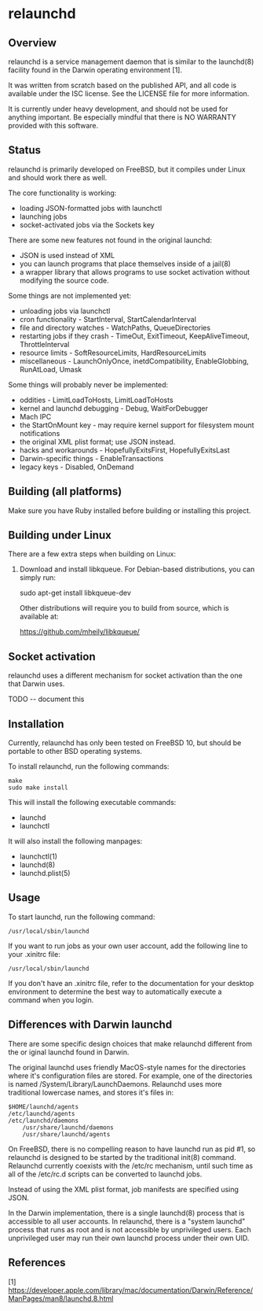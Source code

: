 # relaunchd

## Overview 

relaunchd is a service management daemon that is similar to the launchd(8) facility
found in the Darwin operating environment [1].

It was written from scratch based on the published API, and all code is available
under the ISC license. See the LICENSE file for more information.

It is currently under heavy development, and should not be used for anything important.
Be especially mindful that there is NO WARRANTY provided with this software.

## Status

relaunchd is primarily developed on FreeBSD, but it compiles under Linux and should work
there as well.

The core functionality is working:
* loading JSON-formatted jobs with launchctl
* launching jobs
* socket-activated jobs via the Sockets key

There are some new features not found in the original launchd:
* JSON is used instead of XML
* you can launch programs that place themselves inside of a jail(8)
* a wrapper library that allows programs to use socket activation
  without modifying the source code.
   
Some things are not implemented yet:
* unloading jobs via launchctl
* cron functionality - StartInterval, StartCalendarInterval
* file and directory watches - WatchPaths, QueueDirectories
* restarting jobs if they crash - TimeOut, ExitTimeout, KeepAliveTimeout, ThrottleInterval
* resource limits - SoftResourceLimits, HardResourceLimits
* miscellaneous - LaunchOnlyOnce, inetdCompatibility, EnableGlobbing, RunAtLoad, Umask

Some things will probably never be implemented:
* oddities - LimitLoadToHosts, LimitLoadToHosts
* kernel and launchd debugging - Debug, WaitForDebugger
* Mach IPC
* the StartOnMount key - may require kernel support for filesystem mount notifications
* the original XML plist format; use JSON instead.
* hacks and workarounds - HopefullyExitsFirst, HopefullyExitsLast
* Darwin-specific things - EnableTransactions
* legacy keys - Disabled, OnDemand

## Building (all platforms)

Make sure you have Ruby installed before building or installing this project.

## Building under Linux

There are a few extra steps when building on Linux:

1. Download and install libkqueue. For Debian-based distributions, you can simply run:

	sudo apt-get install libkqueue-dev

   Other distributions will require you to build from source, which is available at:

	https://github.com/mheily/libkqueue/

## Socket activation

relaunchd uses a different mechanism for socket activation than the one that Darwin uses.

TODO -- document this

## Installation 

Currently, relaunchd has only been tested on FreeBSD 10, but should be portable to other BSD
operating systems. 

To install relaunchd, run the following commands:

	make
	sudo make install

This will install the following executable commands:
* launchd
* launchctl

It will also install the following manpages: 

* launchctl(1)
* launchd(8)
* launchd.plist(5)

## Usage

To start launchd, run the following command:

	/usr/local/sbin/launchd

If you want to run jobs as your own user account, add the following line to your .xinitrc
file:

	/usr/local/sbin/launchd

If you don't have an .xinitrc file, refer to the documentation for your desktop environment
to determine the best way to automatically execute a command when you login.

## Differences with Darwin launchd

There are some specific design choices that make relaunchd different from the or
iginal launchd found in Darwin.

The original launchd uses friendly MacOS-style names for the directories where it's
configuration files are stored.  For example, one of the directories is 
named /System/Library/LaunchDaemons. Relaunchd uses more traditional lowercase 
names, and stores it's files in:

	$HOME/launchd/agents
	/etc/launchd/agents
	/etc/launchd/daemons
        /usr/share/launchd/daemons
        /usr/share/launchd/agents

On FreeBSD, there is no compelling reason to have launchd run as pid #1, so 
relaunchd is designed to be started by the traditional init(8) command. Relaunchd currently 
coexists with the /etc/rc mechanism, until such time as all of the /etc/rc.d scripts can be converted to launchd jobs.

Instead of using the XML plist format, job manifests are specified using JSON.

In the Darwin implementation, there is a single launchd(8) process that is accessible to all user accounts.
In relaunchd, there is a "system launchd" process that runs as root and is not accessible by unprivileged users. 
Each unprivileged user may run their own launchd process under their own UID.

## References

[1] https://developer.apple.com/library/mac/documentation/Darwin/Reference/ManPages/man8/launchd.8.html
